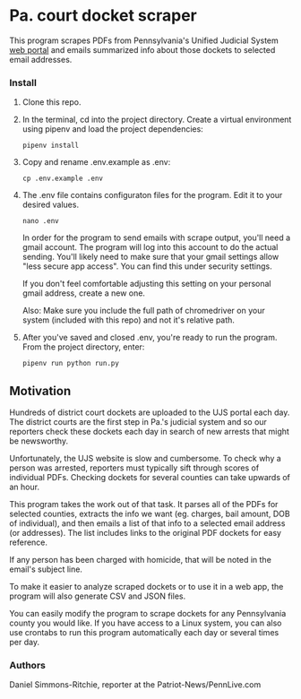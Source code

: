 # Pa. court docket scraper

This program scrapes PDFs from Pennsylvania's Unified Judicial System [web portal](https://ujsportal.pacourts.us/DocketSheets/MDJ.aspx) and emails summarized info about those dockets to selected email addresses.

### Install

1. Clone this repo.

2. In the terminal, cd into the project directory. Create a virtual environment using pipenv and load the project dependencies:

    `pipenv install
    `

3. Copy and rename .env.example as .env:

    `cp .env.example .env`

4. The .env file contains configuraton files for the program. Edit it to your desired values.

    `nano .env`

    In order for the program to send emails with scrape output, you'll need a gmail account. The program will log into this account to do the actual sending. You'll likely need to make sure that your gmail settings allow "less secure app access". You can find this under security settings.
    
    If you don't feel comfortable adjusting this setting on your personal gmail address, create a new one. 
    
    Also: Make sure you include the full path of chromedriver on your system (included with this repo) and not it's relative path.

5. After you've saved and closed .env, you're ready to run the program. From the project directory, enter:

    `pipenv run python run.py`


## Motivation

Hundreds of district court dockets are uploaded to the UJS portal each day. The district courts are the first step in Pa.'s judicial system and so our reporters check these dockets each day in search of new arrests that might be newsworthy.

Unfortunately, the UJS website is slow and cumbersome. To check why a person was arrested, reporters must typically sift through scores of individual PDFs. Checking dockets for several counties can take upwards of an hour.

This program takes the work out of that task. It parses all of the PDFs for selected counties, extracts the info we want (eg. charges, bail amount, DOB of individual), and then emails a list of that info to a selected email address (or addresses). The list includes links to the original PDF dockets for easy reference.

If any person has been charged with homicide, that will be noted in the email's subject line.

To make it easier to analyze scraped dockets or to use it in a web app, the program will also generate CSV and JSON files.

You can easily modify the program to scrape dockets for any Pennsylvania county you would like. If you have access to a Linux system, you can also use crontabs to run this program automatically each day or several times per day.

### Authors

Daniel Simmons-Ritchie, reporter at the Patriot-News/PennLive.com
